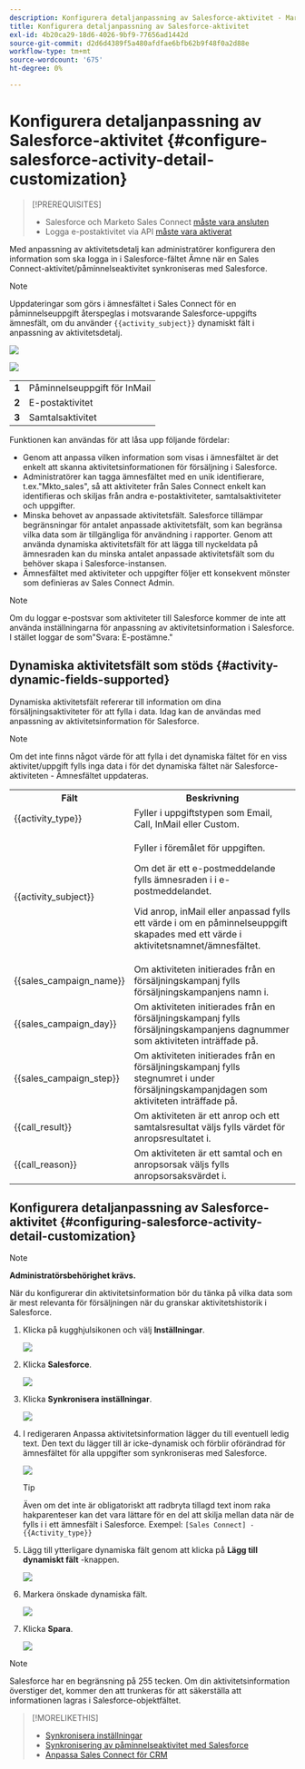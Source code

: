 ```yaml
---
description: Konfigurera detaljanpassning av Salesforce-aktivitet - Marketo Docs - produktdokumentation
title: Konfigurera detaljanpassning av Salesforce-aktivitet
exl-id: 4b20ca29-18d6-4026-9bf9-77656ad1442d
source-git-commit: d2d6d4389f5a480afdfae6bfb62b9f48f0a2d88e
workflow-type: tm+mt
source-wordcount: '675'
ht-degree: 0%

---
```


# Konfigurera detaljanpassning av Salesforce-aktivitet {#configure-salesforce-activity-detail-customization}

>[!PREREQUISITES]
>
>* Salesforce och Marketo Sales Connect [måste vara ansluten](/help/marketo/product-docs/marketo-sales-connect/crm/salesforce-integration/connect-your-sales-connect-account-to-salesforce.md)
>* Logga e-postaktivitet via API [måste vara aktiverat](/help/marketo/product-docs/marketo-sales-connect/crm/salesforce-integration/salesforce-sync-settings.md)


Med anpassning av aktivitetsdetalj kan administratörer konfigurera den information som ska logga in i Salesforce-fältet Ämne när en Sales Connect-aktivitet/påminnelseaktivitet synkroniseras med Salesforce.

>[!NOTE]
>
>Uppdateringar som görs i ämnesfältet i Sales Connect för en påminnelseuppgift återspeglas i motsvarande Salesforce-uppgifts ämnesfält, om du använder `{{activity_subject}}` dynamiskt fält i anpassning av aktivitetsdetalj.

![](assets/configure-salesforce-activity-detail-customization-1.png)

![](assets/configure-salesforce-activity-detail-customization-2.png)

<table>
 <tr>
  <td><strong>1</td>
  <td>Påminnelseuppgift för InMail</td>
 </tr>
 <tr>
  <td><strong>2</td>
  <td>E-postaktivitet</td>
 </tr>
 <tr>
  <td><strong>3</td>
  <td>Samtalsaktivitet</td>
 </tr>
</table>

Funktionen kan användas för att låsa upp följande fördelar:

* Genom att anpassa vilken information som visas i ämnesfältet är det enkelt att skanna aktivitetsinformationen för försäljning i Salesforce.
* Administratörer kan tagga ämnesfältet med en unik identifierare, t.ex.&quot;Mkto_sales&quot;, så att aktiviteter från Sales Connect enkelt kan identifieras och skiljas från andra e-postaktiviteter, samtalsaktiviteter och uppgifter.
* Minska behovet av anpassade aktivitetsfält. Salesforce tillämpar begränsningar för antalet anpassade aktivitetsfält, som kan begränsa vilka data som är tillgängliga för användning i rapporter. Genom att använda dynamiska aktivitetsfält för att lägga till nyckeldata på ämnesraden kan du minska antalet anpassade aktivitetsfält som du behöver skapa i Salesforce-instansen.
* Ämnesfältet med aktiviteter och uppgifter följer ett konsekvent mönster som definieras av Sales Connect Admin.

>[!NOTE]
>
>Om du loggar e-postsvar som aktiviteter till Salesforce kommer de inte att använda inställningarna för anpassning av aktivitetsinformation i Salesforce. I stället loggar de som&quot;Svara: E-postämne.&quot;

## Dynamiska aktivitetsfält som stöds {#activity-dynamic-fields-supported}

Dynamiska aktivitetsfält refererar till information om dina försäljningsaktiviteter för att fylla i data. Idag kan de användas med anpassning av aktivitetsinformation för Salesforce.

>[!NOTE]
>
>Om det inte finns något värde för att fylla i det dynamiska fältet för en viss aktivitet/uppgift fylls inga data i för det dynamiska fältet när Salesforce-aktiviteten - Ämnesfältet uppdateras.

<table>
 <tr>
  <th>Fält</th>
  <th>Beskrivning</th>
 </tr>
 <tr>
  <td>{{activity_type}}</td>
  <td>Fyller i uppgiftstypen som Email, Call, InMail eller Custom.</td>
 </tr>
 <tr>
  <td>{{activity_subject}}</td>
  <td><p>Fyller i föremålet för uppgiften.</p>
      <p>Om det är ett e-postmeddelande fylls ämnesraden i i e-postmeddelandet.</p>
      <p>Vid anrop, inMail eller anpassad fylls ett värde i om en påminnelseuppgift skapades med ett värde i aktivitetsnamnet/ämnesfältet.</p></td>
 </tr>
 <tr>
  <td>{{sales_campaign_name}}</td>
  <td>Om aktiviteten initierades från en försäljningskampanj fylls försäljningskampanjens namn i.</td>
 </tr>
 <tr>
  <td>{{sales_campaign_day}}</td>
  <td>Om aktiviteten initierades från en försäljningskampanj fylls försäljningskampanjens dagnummer som aktiviteten inträffade på.</td>
 </tr>
 <tr>
  <td>{{sales_campaign_step}}</td>
  <td>Om aktiviteten initierades från en försäljningskampanj fylls stegnumret i under försäljningskampanjdagen som aktiviteten inträffade på.</td>
 </tr>
 <tr>
  <td>{{call_result}}</td>
  <td>Om aktiviteten är ett anrop och ett samtalsresultat väljs fylls värdet för anropsresultatet i.</td>
 </tr>
 <tr>
  <td>{{call_reason}}</td>
  <td>Om aktiviteten är ett samtal och en anropsorsak väljs fylls anropsorsaksvärdet i.</td>
 </tr>
</table>

## Konfigurera detaljanpassning av Salesforce-aktivitet {#configuring-salesforce-activity-detail-customization}

>[!NOTE]
>
>**Administratörsbehörighet krävs.**

När du konfigurerar din aktivitetsinformation bör du tänka på vilka data som är mest relevanta för försäljningen när du granskar aktivitetshistorik i Salesforce.

1. Klicka på kugghjulsikonen och välj **Inställningar**.

   ![](assets/configure-salesforce-activity-detail-customization-3.png)

1. Klicka **Salesforce**.

   ![](assets/configure-salesforce-activity-detail-customization-4.png)

1. Klicka **Synkronisera inställningar**.

   ![](assets/configure-salesforce-activity-detail-customization-5.png)

1. I redigeraren Anpassa aktivitetsinformation lägger du till eventuell ledig text. Den text du lägger till är icke-dynamisk och förblir oförändrad för ämnesfältet för alla uppgifter som synkroniseras med Salesforce.

   ![](assets/configure-salesforce-activity-detail-customization-6.png)

   >[!TIP]
   >
   >Även om det inte är obligatoriskt att radbryta tillagd text inom raka hakparenteser kan det vara lättare för en del att skilja mellan data när de fylls i i ett ämnesfält i Salesforce. Exempel: `[Sales Connect] - {{Activity_type}}`

1. Lägg till ytterligare dynamiska fält genom att klicka på **Lägg till dynamiskt fält** -knappen.

   ![](assets/configure-salesforce-activity-detail-customization-7.png)

1. Markera önskade dynamiska fält.

   ![](assets/configure-salesforce-activity-detail-customization-8.png)

1. Klicka **Spara**.

   ![](assets/configure-salesforce-activity-detail-customization-9.png)

>[!NOTE]
>
>Salesforce har en begränsning på 255 tecken. Om din aktivitetsinformation överstiger det, kommer den att trunkeras för att säkerställa att informationen lagras i Salesforce-objektfältet.

>[!MORELIKETHIS]
>
>* [Synkronisera inställningar](/help/marketo/product-docs/marketo-sales-connect/crm/salesforce-integration/salesforce-sync-settings.md)
>* [Synkronisering av påminnelseaktivitet med Salesforce](/help/marketo/product-docs/marketo-sales-connect/tasks/reminder-task-sync-with-salesforce.md)
>* [Anpassa Sales Connect för CRM](/help/marketo/product-docs/marketo-sales-connect/crm/salesforce-customization/sales-connect-customizations-for-crm.md)

